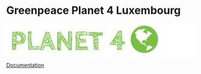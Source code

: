 # Greenpeace Planet 4 Luxembourg

![Planet4](./planet4.png)

[Documentation](https://support.greenpeace.org/planet4/nro-customization/deployment)
